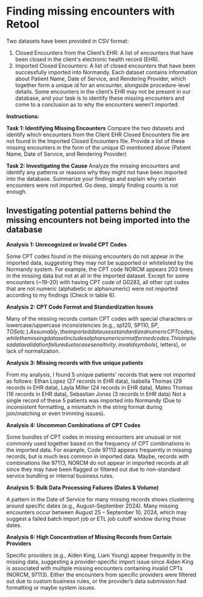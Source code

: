 # Finding missing encounters with Retool #

Two datasets have been provided in CSV format:
1) Closed Encounters from the Clientʼs EHR: A list of encounters that have been closed in the client's electronic health record EHR.
2) Imported Closed Encounters: A list of closed encounters that have been successfully imported into Normandy.
Each dataset contains information about Patient Name, Date of Service, and Rendering Provider, which together form a unique id for an encounter, alongside procedure-level details.
Some encounters in the clientʼs EHR may not be present in our database, and your task is to identify these missing encounters and come to a conclusion as to why the encounters werenʼt imported.

**Instructions:**

**Task 1: Identifying Missing Encounters**
	Compare the two datasets and identify which encounters from the Client EHR Closed Encounters file are not found in the Imported Closed Encounters file.
	Provide a list of these missing encounters in the form of the unique ID mentioned above Patient Name, Date of Service, and Rendering Provider)

**Task 2: Investigating the Cause**
	Analyze the missing encounters and identify any patterns or reasons why they might not have been imported into the database.
	Summarize your findings and explain why certain encounters were not imported.
		Go deep, simply finding counts is not enough.


## Investigating potential patterns behind the missing encounters not being imported into the database ##


**Analysis 1: Unrecognized or Invalid CPT Codes**

Some CPT codes found in the missing encounters do not appear in the imported data, suggesting they may not be supported or whitelisted by the Normandy system. For example, the CPT code NORCM appears 203 times in the missing data but not at all in the imported dataset.
Except for some encounters (~19–20) with having CPT code of G0283, all other cpt codes that are not numeric (alphabetic or alphanumeric) were not imported according to my findings (Check in table 6).

**Analysis 2: CPT Code Format and Standardization Issues**

Many of the missing records contain CPT codes with special characters or lowercase/uppercase inconsistencies (e.g., sp120, SP$110, SP, TOS etc.). Assumably, the imported data uses standardized numeric CPT codes, while the missing dataset includes alphanumeric or malformed codes. This implies a data validation failure due to case sensitivity, invalid symbols ($, letters), or lack of normalization.

**Analysis 3: Missing records with five unique patients**

From my analysis, I found 5 unique patients’ records that were not imported as follows:
Ethan Lopez (27 records in EHR data),
Isabella Thomas (29 records in EHR data),
Layla Miller (24 records in EHR data),
Mateo Thomas (16 records in EHR data),
Sebastian Jones (3 records in EHR data)
Not a single record of these 5 patients was imported into Normandy (Due to inconsistent formatting, a mismatch in the string format during join/matching or even trimming issues).

**Analysis 4: Uncommon Combinations of CPT Codes**

Some bundles of CPT codes in missing encounters are unusual or not commonly used together based on the frequency of CPT combinations in the imported data. For example, Code 97113 appears frequently in missing records, but is much less common in imported data. Maybe, records with combinations like 97113, NORCM do not appear in imported records at all since they may have been flagged or filtered out due to non-standard service bundling or internal business rules.

**Analysis 5: Bulk Data Processing Failures (Dates & Volume)**

A pattern in the Date of Service for many missing records shows clustering around specific dates (e.g., August–September 2024). Many missing encounters occur between August 25 – September 10, 2024, which may suggest a failed batch import job or ETL job cutoff window during those dates.

**Analysis 6: High Concentration of Missing Records from Certain Providers**

Specific providers (e.g., Aiden King, Liam Young) appear frequently in the missing data, suggesting a provider-specific import issue since Aiden King is associated with multiple missing encounters containing invalid CPTs (NORCM, 97113). Either the encounters from specific providers were filtered out due to custom business rules, or the provider’s data submission had formatting or maybe system issues.
